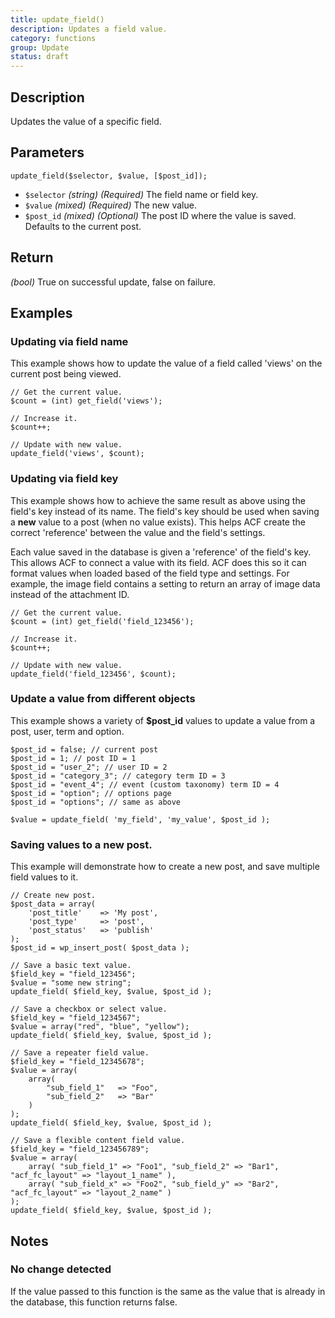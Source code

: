 ```yaml
---
title: update_field()
description: Updates a field value.
category: functions
group: Update
status: draft
---
```


## Description
Updates the value of a specific field.

## Parameters
```
update_field($selector, $value, [$post_id]);
```
- `$selector`		*(string)*	*(Required)*	The field name or field key.
- `$value`			*(mixed)*	*(Required)*	The new value.
- `$post_id`		*(mixed)*	*(Optional)*	The post ID where the value is saved. Defaults to the current post.

## Return
*(bool)* True on successful update, false on failure.

## Examples

### Updating via field name
This example shows how to update the value of a field called 'views' on the current post being viewed.
```
// Get the current value.
$count = (int) get_field('views');

// Increase it.
$count++;

// Update with new value.
update_field('views', $count);
```

### Updating via field key
This example shows how to achieve the same result as above using the field's key instead of its name. The field's key should be used when saving a **new** value to a post (when no value exists). This helps ACF create the correct 'reference' between the value and the field's settings.

Each value saved in the database is given a 'reference' of the field's key. This allows ACF to connect a value with its field. ACF does this so it can format values when loaded based of the field type and settings. For example, the image field contains a setting to return an array of image data instead of the attachment ID.
```
// Get the current value.
$count = (int) get_field('field_123456');

// Increase it.
$count++;

// Update with new value.
update_field('field_123456', $count);
```

### Update a value from different objects
This example shows a variety of **$post_id** values to update a value from a post, user, term and option.
```
$post_id = false; // current post
$post_id = 1; // post ID = 1
$post_id = "user_2"; // user ID = 2
$post_id = "category_3"; // category term ID = 3
$post_id = "event_4"; // event (custom taxonomy) term ID = 4
$post_id = "option"; // options page
$post_id = "options"; // same as above

$value = update_field( 'my_field', 'my_value', $post_id );
```

### Saving values to a new post.
This example will demonstrate how to create a new post, and save multiple field values to it.
```
// Create new post.
$post_data = array(
	'post_title'	=> 'My post',
	'post_type'		=> 'post',
	'post_status'	=> 'publish'
);
$post_id = wp_insert_post( $post_data );

// Save a basic text value.
$field_key = "field_123456";
$value = "some new string";
update_field( $field_key, $value, $post_id );

// Save a checkbox or select value.
$field_key = "field_1234567";
$value = array("red", "blue", "yellow");
update_field( $field_key, $value, $post_id );

// Save a repeater field value.
$field_key = "field_12345678";
$value = array(
	array(
		"sub_field_1"	=> "Foo",
		"sub_field_2"	=> "Bar"
	)
);
update_field( $field_key, $value, $post_id );

// Save a flexible content field value.
$field_key = "field_123456789";
$value = array(
	array( "sub_field_1" => "Foo1", "sub_field_2" => "Bar1", "acf_fc_layout" => "layout_1_name" ),
	array( "sub_field_x" => "Foo2", "sub_field_y" => "Bar2", "acf_fc_layout" => "layout_2_name" )
);
update_field( $field_key, $value, $post_id );
```

## Notes

### No change detected
If the value passed to this function is the same as the value that is already in the database, this function returns false.

